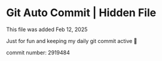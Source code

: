 # Git Auto Commit | Hidden File

This file was added Feb 12, 2025

Just for fun and keeping my daily git commit active 🤪

commit number: 2919484
